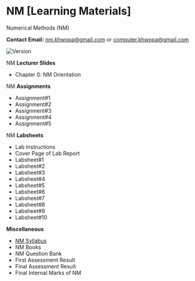 # NM [Learning Materials]
Numerical Methods (NM)

**Contact Email:** nm.khwopa@gmail.com or computer.khwopa@gmail.com

 ![Version](https://img.shields.io/badge/version-2.0-blue.svg)

NM **Lecturer Slides**
- Chapter 0: NM Orientation

NM **Assignments**
- Assignment#1
- Assignment#2
- Assignment#3
- Assignment#4
- Assignment#5

NM **Labsheets**
- Lab Instructions
- Cover Page of Lab Report
- Labsheet#1
- Labsheet#2
- Labsheet#3
- Labsheet#4
- Labsheet#5
- Labsheet#6
- Labsheet#7
- Labsheet#8
- Labsheet#9
- Labsheet#10

**Miscellaneous**
- [NM Syllabus](https://github.com/KCE/NM/blob/master/NM_Syllabus.pdf)
- NM Books
- NM Question Bank
- First Assessment Result
- Final Assessment Result
- Final Internal Marks of NM
